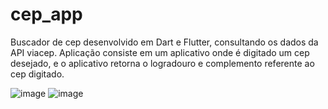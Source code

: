 # cep_app

Buscador de cep desenvolvido em Dart e Flutter, consultando os dados da API viacep.
Aplicação consiste em um aplicativo onde é digitado um cep desejado, e o aplicativo retorna o logradouro e complemento referente ao cep digitado.


![image](https://github.com/kauanmeira/buscador-cep-flutter/assets/114404211/a9fb1c9a-d716-44d6-8efd-63b542854a2e)
![image](https://github.com/kauanmeira/buscador-cep-flutter/assets/114404211/315040d5-6e7a-45f6-84c9-66fc3a176397)


